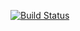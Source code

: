 [![Build Status](https://travis-ci.org/vforv/seamless-injector.svg?branch=master)](https://travis-ci.org/vforv/seamless-injector)